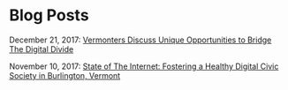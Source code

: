 # Blog Posts 

December 21, 2017: [Vermonters Discuss Unique Opportunities to Bridge The Digital Divide](https://medium.com/@juliavallera/state-of-the-internet-fostering-a-healthy-digital-civic-society-in-burlington-vermont-d204477a00f5)


November 10, 2017: [State of The Internet: Fostering a Healthy Digital Civic Society in Burlington, Vermont](https://medium.com/@juliavallera/state-of-the-internet-fostering-a-healthy-digital-civic-society-in-burlington-vermont-d204477a00f5)
